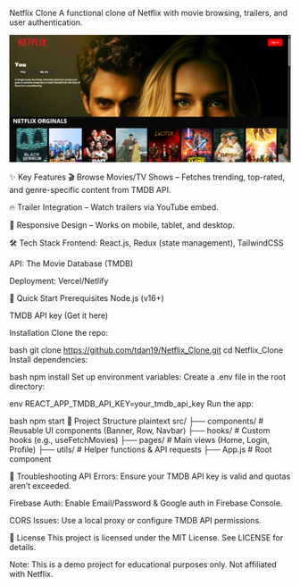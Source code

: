 Netflix Clone
A functional clone of Netflix with movie browsing, trailers, and user authentication.

![alt text](<src/Assets/Screenshot 2025-04-21 154900.png>)


✨ Key Features
🎬 Browse Movies/TV Shows – Fetches trending, top-rated, and genre-specific content from TMDB API.



🔥 Trailer Integration – Watch trailers via YouTube embed.


📱 Responsive Design – Works on mobile, tablet, and desktop.

🛠 Tech Stack
Frontend: React.js, Redux (state management), TailwindCSS



API: The Movie Database (TMDB)

Deployment: Vercel/Netlify

🚀 Quick Start
Prerequisites
Node.js (v16+)

TMDB API key (Get it here)



Installation
Clone the repo:

bash
git clone https://github.com/tdan19/Netflix_Clone.git
cd Netflix_Clone
Install dependencies:

bash
npm install
Set up environment variables:
Create a .env file in the root directory:

env
REACT_APP_TMDB_API_KEY=your_tmdb_api_key
Run the app:

bash
npm start
📂 Project Structure
plaintext
src/
├── components/    # Reusable UI components (Banner, Row, Navbar)
├── hooks/         # Custom hooks (e.g., useFetchMovies)
├── pages/         # Main views (Home, Login, Profile)
├── utils/         # Helper functions & API requests
├── App.js         # Root component

🔧 Troubleshooting
API Errors: Ensure your TMDB API key is valid and quotas aren’t exceeded.

Firebase Auth: Enable Email/Password & Google auth in Firebase Console.

CORS Issues: Use a local proxy or configure TMDB API permissions.

📜 License
This project is licensed under the MIT License. See LICENSE for details.

Note: This is a demo project for educational purposes only. Not affiliated with Netflix.
